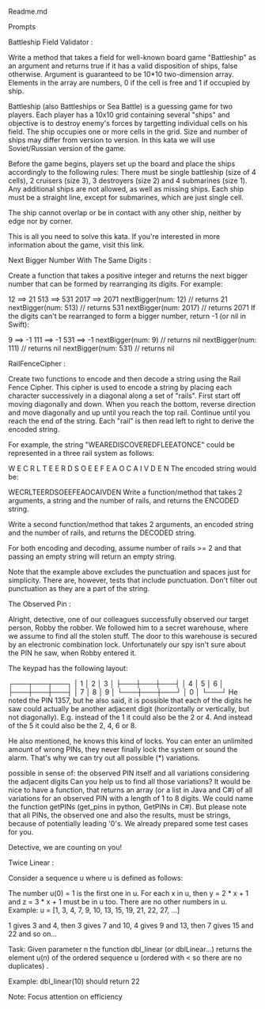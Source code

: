 Readme.md

Prompts

Battleship Field Validator :

Write a method that takes a field for well-known board game "Battleship" as an argument and returns true if it has a valid disposition of ships, false otherwise. Argument is guaranteed to be 10*10 two-dimension array. Elements in the array are numbers, 0 if the cell is free and 1 if occupied by ship.

Battleship (also Battleships or Sea Battle) is a guessing game for two players. Each player has a 10x10 grid containing several "ships" and objective is to destroy enemy's forces by targetting individual cells on his field. The ship occupies one or more cells in the grid. Size and number of ships may differ from version to version. In this kata we will use Soviet/Russian version of the game.

Before the game begins, players set up the board and place the ships accordingly to the following rules: There must be single battleship (size of 4 cells), 2 cruisers (size 3), 3 destroyers (size 2) and 4 submarines (size 1). Any additional ships are not allowed, as well as missing ships. Each ship must be a straight line, except for submarines, which are just single cell.

The ship cannot overlap or be in contact with any other ship, neither by edge nor by corner.

This is all you need to solve this kata. If you're interested in more information about the game, visit this link.

Next Bigger Number With The Same Digits :

Create a function that takes a positive integer and returns the next bigger number that can be formed by rearranging its digits. For example:

12 ==> 21 513 ==> 531 2017 ==> 2071 nextBigger(num: 12) // returns 21 nextBigger(num: 513) // returns 531 nextBigger(num: 2017) // returns 2071 If the digits can't be rearranged to form a bigger number, return -1 (or nil in Swift):

9 ==> -1 111 ==> -1 531 ==> -1 nextBigger(num: 9) // returns nil nextBigger(num: 111) // returns nil nextBigger(num: 531) // returns nil

RailFenceCipher :

Create two functions to encode and then decode a string using the Rail Fence Cipher. This cipher is used to encode a string by placing each character successively in a diagonal along a set of "rails". First start off moving diagonally and down. When you reach the bottom, reverse direction and move diagonally and up until you reach the top rail. Continue until you reach the end of the string. Each "rail" is then read left to right to derive the encoded string.

For example, the string "WEAREDISCOVEREDFLEEATONCE" could be represented in a three rail system as follows:

W E C R L T E E R D S O E E F E A O C
A I V D E N
The encoded string would be:

WECRLTEERDSOEEFEAOCAIVDEN Write a function/method that takes 2 arguments, a string and the number of rails, and returns the ENCODED string.

Write a second function/method that takes 2 arguments, an encoded string and the number of rails, and returns the DECODED string.

For both encoding and decoding, assume number of rails >= 2 and that passing an empty string will return an empty string.

Note that the example above excludes the punctuation and spaces just for simplicity. There are, however, tests that include punctuation. Don't filter out punctuation as they are a part of the string.

The Observed Pin :

Alright, detective, one of our colleagues successfully observed our target person, Robby the robber. We followed him to a secret warehouse, where we assume to find all the stolen stuff. The door to this warehouse is secured by an electronic combination lock. Unfortunately our spy isn't sure about the PIN he saw, when Robby entered it.

The keypad has the following layout:

┌───┬───┬───┐ │ 1 │ 2 │ 3 │ ├───┼───┼───┤ │ 4 │ 5 │ 6 │ ├───┼───┼───┤ │ 7 │ 8 │ 9 │ └───┼───┼───┘ │ 0 │ └───┘ He noted the PIN 1357, but he also said, it is possible that each of the digits he saw could actually be another adjacent digit (horizontally or vertically, but not diagonally). E.g. instead of the 1 it could also be the 2 or 4. And instead of the 5 it could also be the 2, 4, 6 or 8.

He also mentioned, he knows this kind of locks. You can enter an unlimited amount of wrong PINs, they never finally lock the system or sound the alarm. That's why we can try out all possible (*) variations.

possible in sense of: the observed PIN itself and all variations considering the adjacent digits
Can you help us to find all those variations? It would be nice to have a function, that returns an array (or a list in Java and C#) of all variations for an observed PIN with a length of 1 to 8 digits. We could name the function getPINs (get_pins in python, GetPINs in C#). But please note that all PINs, the observed one and also the results, must be strings, because of potentially leading '0's. We already prepared some test cases for you.

Detective, we are counting on you!

Twice Linear :

Consider a sequence u where u is defined as follows:

The number u(0) = 1 is the first one in u. For each x in u, then y = 2 * x + 1 and z = 3 * x + 1 must be in u too. There are no other numbers in u. Example: u = [1, 3, 4, 7, 9, 10, 13, 15, 19, 21, 22, 27, ...]

1 gives 3 and 4, then 3 gives 7 and 10, 4 gives 9 and 13, then 7 gives 15 and 22 and so on...

Task: Given parameter n the function dbl_linear (or dblLinear...) returns the element u(n) of the ordered sequence u (ordered with < so there are no duplicates) .

Example: dbl_linear(10) should return 22

Note: Focus attention on efficiency